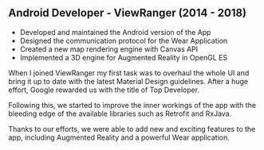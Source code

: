 ## Android Developer - ViewRanger (2014 - 2018)

* Developed and maintained the Android version of the App
* Designed the communication protocol for the Wear Application
* Created a new map rendering engine with Canvas API
* Implemented a 3D engine for Augmented Reality in OpenGL ES

When I joined ViewRanger my first task was to overhaul the whole UI and bring it up to date with the latest Material Design guidelines. After a huge effort, Google rewarded us with the title of Top Developer.

Following this, we started to improve the inner workings of the app with the bleeding edge of the available libraries such as Retrofit and RxJava.

Thanks to our efforts, we were able to add new and exciting features to the app, including Augmented Reality and a powerful Wear application.

